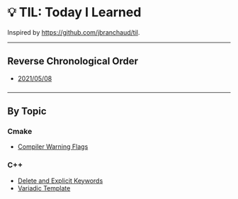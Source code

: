 # :bulb: TIL: Today I Learned

Inspired by https://github.com/jbranchaud/til.

---
## Reverse Chronological Order
- [2021/05/08](conda/20210508.md)

###

---
## By Topic

### Cmake

- [Compiler Warning Flags](cmake/compiler-warning-flags.md)

### C++

- [Delete and Explicit Keywords](c++/delete-and-explicit-keywords.md)
- [Variadic Template](c++/variadic-template.md)



